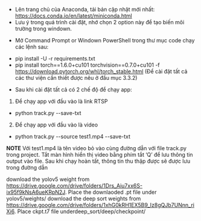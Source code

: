 - Lên trang chủ của Anaconda, tải bản cập nhật mới nhất: https://docs.conda.io/en/latest/miniconda.html
- Lưu ý trong quá trình cài đặt, nhớ chọn 2 option này để tạo biến môi trường trong windown.

* Mở Command Prompt or Windown PowerShell trong thư mục code chạy các lệnh sau:
- pip install -U -r requirements.txt
- pip install torch==1.6.0+cu101 torchvision==0.7.0+cu101 -f https://download.pytorch.org/whl/torch_stable.html 
(Để cài đặt tất cả các thư viện cần thiết được nêu ở đầu mục 3.3.2)

* Sau khi cài đặt tất cả có 2 chế độ để chạy app:
1) Để chạy app với đầu vào là link RTSP
- python track.py --save-txt
2) Để chạy app với đầu vào là video
- python track.py --source test1.mp4 --save-txt

**NOTE**
Với test1.mp4 là tên video bỏ vào cùng đường dẫn với file track.py trong project.
Tắt màn hình hiển thị video bằng phím tắt ‘Q’ để lưu thông tin output vào file.
Sau khi chạy hoàn tất, thông tin thu thập được sẽ được lưu trong đường dẫn


download the yolov5 weight from https://drive.google.com/drive/folders/1Drs_Aiu7xx6S-ix95f9kNsA6ueKRpN2J. Place the downlaoded .pt file under yolov5/weights/
download the deep sort weights from https://drive.google.com/drive/folders/1xhG0kRH1EX5B9_Iz8gQJb7UNnn_riXi6. Place ckpt.t7 file underdeep_sort/deep/checkpoint/